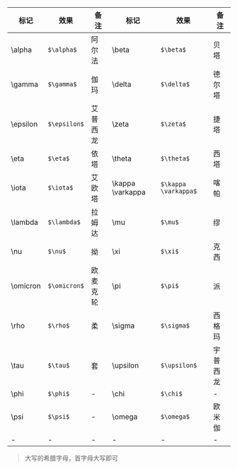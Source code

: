 
标记| 效果 | 备注 | 标记 | 效果 | 备注
---|---|---|---|---|---
\alpha | `$\alpha$` |阿尔法| \beta | `$\beta$` | 贝塔
\gamma | `$\gamma$` |伽玛| \delta | `$\delta$` |德尔塔
\epsilon | `$\epsilon$` |艾普西龙| \zeta | `$\zeta$` |捷塔
\eta | `$\eta$` |依塔| \theta | `$\theta$` |西塔
\iota | `$\iota$`|艾欧塔|\kappa \varkappa | `$\kappa \varkappa$`|喀帕
\lambda | `$\lambda$`|拉姆达|\mu | `$\mu$` |缪
\nu | `$\nu$`|拗 | \xi | `$\xi$` |克西
\omicron | `$\omicron$` |欧麦克轮 |\pi | `$\pi$` |派
\rho |`$\rho$` |柔 |\sigma |`$\sigma$` |西格玛
\tau |`$\tau$` |套|\upsilon |`$\upsilon$` |宇普西龙
| \phi |`$\phi$`|-|\chi |`$\chi$` |-
\psi |`$\psi$` |- |\omega |`$\omega$`|欧米伽
-|-|-|-|-|-

> 大写的希腊字母，首字母大写即可